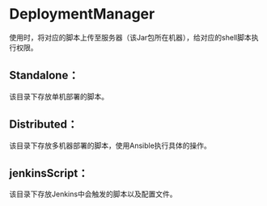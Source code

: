 # DeploymentManager

使用时，将对应的脚本上传至服务器（该Jar包所在机器），给对应的shell脚本执行权限。



##  Standalone：

该目录下存放单机部署的脚本。



## Distributed：

该目录下存放多机器部署的脚本，使用Ansible执行具体的操作。



## jenkinsScript：

该目录下存放Jenkins中会触发的脚本以及配置文件。




